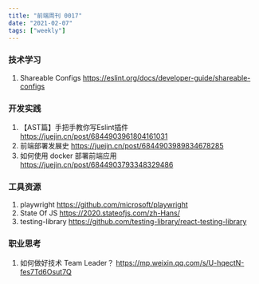 ```yaml
---
title: "前端周刊 0017"
date: "2021-02-07"
tags: ["weekly"]
---
```


### 技术学习
1. Shareable Configs https://eslint.org/docs/developer-guide/shareable-configs

### 开发实践
1. 【AST篇】手把手教你写Eslint插件 https://juejin.cn/post/6844903961804161031
2. 前端部署发展史 https://juejin.cn/post/6844903989834678285
3. 如何使用 docker 部署前端应用 https://juejin.cn/post/6844903793348329486

### 工具资源
1. playwright https://github.com/microsoft/playwright
2. State Of JS https://2020.stateofjs.com/zh-Hans/
3. testing-library https://github.com/testing-library/react-testing-library

### 职业思考
1. 如何做好技术 Team Leader？ https://mp.weixin.qq.com/s/U-hqectN-fes7Td6Osut7Q